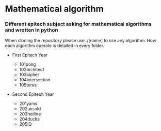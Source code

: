 # Mathematical algorithm  
### Different epitech subject asking for mathematical algorithms and wrotten in python

When cloning the repository please use ./\[name] to use any algorithm.
How each algorithm operate is detailed in every folder.  

- First Epitech Year
    - 101pong  
    - 102architect  
    - 103cipher  
    - 104intersection  
    - 105torus  

- Second Epitech Year
    - 201yams  
    - 202unsold  
    - 203hotline  
    - 204ducks  
    - 205IQ  
